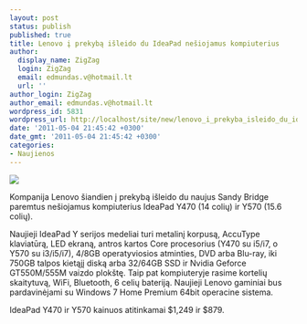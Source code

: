 ```yaml
---
layout: post
status: publish
published: true
title: Lenovo į prekybą išleido du IdeaPad nešiojamus kompiuterius
author:
  display_name: ZigZag
  login: ZigZag
  email: edmundas.v@hotmail.lt
  url: ''
author_login: ZigZag
author_email: edmundas.v@hotmail.lt
wordpress_id: 5831
wordpress_url: http://localhost/site/new/lenovo_i_prekyba_isleido_du_ideapad_nesiojamus_kompiuterius/
date: '2011-05-04 21:45:42 +0300'
date_gmt: '2011-05-04 21:45:42 +0300'
categories:
- Naujienos
---
```

<div class="imgright"><img src="http://technews.lt/upload/0c578de96ae96e5e0f6d8a97f5353bae-575x371.jpg"  /></div>
<p>Kompanija Lenovo šiandien į prekybą išleido du naujus Sandy Bridge paremtus nešiojamus kompiuterius	 IdeaPad Y470 (14 colių) ir Y570 (15.6 colių).</p>
<p>Naujieji IdeaPad Y serijos medeliai turi metalinį korpusą, AccuType klaviatūrą, LED ekraną, antros kartos Core procesorius (Y470 su i5/i7, o Y570 su i3/i5/i7), 4/8GB operatyviosios atminties, DVD arba Blu-ray, iki 750GB talpos kietąjį diską arba 32/64GB SSD ir Nvidia Geforce GT550M/555M vaizdo plokštę. Taip pat kompiuteryje rasime kortelių skaitytuvą, WiFi, Bluetooth, 6 celių bateriją. Naujieji Lenovo gaminiai bus pardavinėjami su Windows 7 Home Premium 64bit operacine sistema. </p>
<p>IdeaPad Y470 ir Y570 kainuos atitinkamai $1,249 ir $879.<br /></p>
